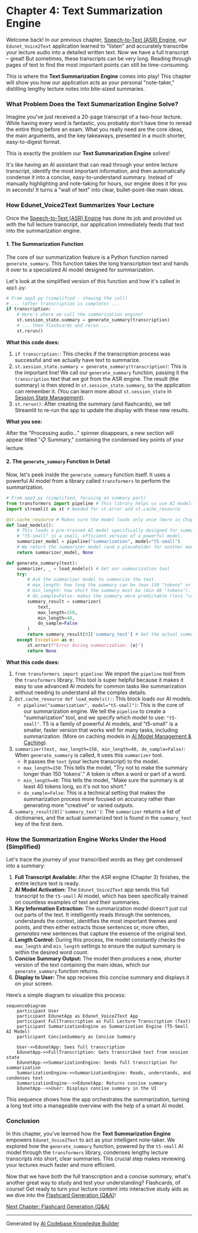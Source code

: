 # Chapter 4: Text Summarization Engine

Welcome back! In our previous chapter, [Speech-to-Text (ASR) Engine](03_speech_to_text__asr__engine_.md), our `Edunet_Voice2Text` application learned to "listen" and accurately transcribe your lecture audio into a detailed written text. Now we have a full transcript – great! But sometimes, these transcripts can be very long. Reading through pages of text to find the most important points can still be time-consuming.

This is where the **Text Summarization Engine** comes into play! This chapter will show you how our application acts as your personal "note-taker," distilling lengthy lecture notes into bite-sized summaries.

### What Problem Does the Text Summarization Engine Solve?

Imagine you've just received a 20-page transcript of a two-hour lecture. While having every word is fantastic, you probably don't have time to reread the entire thing before an exam. What you really need are the core ideas, the main arguments, and the key takeaways, presented in a much shorter, easy-to-digest format.

This is exactly the problem our **Text Summarization Engine** solves!

It's like having an AI assistant that can read through your entire lecture transcript, identify the most important information, and then automatically condense it into a concise, easy-to-understand summary. Instead of manually highlighting and note-taking for hours, our engine does it for you in seconds! It turns a "wall of text" into clear, bullet-point-like main ideas.

### How Edunet_Voice2Text Summarizes Your Lecture

Once the [Speech-to-Text (ASR) Engine](03_speech_to_text__asr__engine_.md) has done its job and provided us with the full lecture transcript, our application immediately feeds that text into the summarization engine.

#### 1. The Summarization Function

The core of our summarization feature is a Python function named `generate_summary`. This function takes the long transcription text and hands it over to a specialized AI model designed for summarization.

Let's look at the simplified version of this function and how it's called in `app3.py`:

```python
# From app3.py (simplified - showing the call)
# ... (after transcription is complete) ...
if transcription:
    # Here's where we call the summarization engine!
    st.session_state.summary = generate_summary(transcription)
    # ... then flashcards and rerun ...
    st.rerun()
```

**What this code does:**

1.  `if transcription:`: This checks if the transcription process was successful and we actually have text to summarize.
2.  `st.session_state.summary = generate_summary(transcription)`: This is the important line! We call our `generate_summary` function, passing it the `transcription` text that we got from the ASR engine. The result (the summary) is then stored in `st.session_state.summary`, so the application can remember it. (You can learn more about `st.session_state` in [Session State Management](06_session_state_management_.md)).
3.  `st.rerun()`: After creating the summary (and flashcards), we tell Streamlit to re-run the app to update the display with these new results.

**What you see:**

After the "Processing audio..." spinner disappears, a new section will appear titled "📋 Summary," containing the condensed key points of your lecture.

#### 2. The `generate_summary` Function in Detail

Now, let's peek inside the `generate_summary` function itself. It uses a powerful AI model from a library called `transformers` to perform the summarization.

```python
# From app3.py (simplified, focusing on summary part)
from transformers import pipeline # This library helps us use AI models
import streamlit as st # Needed for st.error and st.cache_resource

@st.cache_resource # Makes sure the model loads only once (more in Chapter 7)
def load_models():
    # This loads a pre-trained AI model specifically designed for summarization.
    # "t5-small" is a small, efficient version of a powerful model.
    summarizer_model = pipeline("summarization", model="t5-small")
    # We return the summarizer model (and a placeholder for another model)
    return summarizer_model, None

def generate_summary(text):
    summarizer, _ = load_models() # Get our summarization tool
    try:
        # Ask the summarizer model to summarize the text.
        # max_length: how long the summary can be (max 150 "tokens" or words).
        # min_length: how short the summary must be (min 40 "tokens").
        # do_sample=False: makes the summary more predictable (less "creative").
        summary_result = summarizer(
            text,
            max_length=150,
            min_length=40,
            do_sample=False
        )
        return summary_result[0]['summary_text'] # Get the actual summary text
    except Exception as e:
        st.error(f"Error during summarization: {e}")
        return None
```

**What this code does:**

1.  `from transformers import pipeline`: We import the `pipeline` tool from the `transformers` library. This tool is super helpful because it makes it easy to use advanced AI models for common tasks like summarization without needing to understand all the complex details.
2.  `@st.cache_resource def load_models():`: This block loads our AI models.
    *   `pipeline("summarization", model="t5-small")`: This is the core of our summarization engine. We tell the `pipeline` to create a "summarization" tool, and we specify which model to use: `"t5-small"`. T5 is a family of powerful AI models, and "t5-small" is a smaller, faster version that works well for many tasks, including summarization. (More on caching models in [AI Model Management & Caching](07_ai_model_management___caching_.md)).
3.  `summarizer(text, max_length=150, min_length=40, do_sample=False)`: When `generate_summary` is called, it uses this `summarizer` tool.
    *   It passes the `text` (your lecture transcript) to the model.
    *   `max_length=150`: This tells the model, "Try not to make the summary longer than 150 'tokens'." A token is often a word or part of a word.
    *   `min_length=40`: This tells the model, "Make sure the summary is at least 40 tokens long, so it's not too short."
    *   `do_sample=False`: This is a technical setting that makes the summarization process more focused on accuracy rather than generating more "creative" or varied outputs.
4.  `summary_result[0]['summary_text']`: The `summarizer` returns a list of dictionaries, and the actual summarized text is found in the `summary_text` key of the first item.

### How the Summarization Engine Works Under the Hood (Simplified)

Let's trace the journey of your transcribed words as they get condensed into a summary:

1.  **Full Transcript Available:** After the ASR engine (Chapter 3) finishes, the entire lecture text is ready.
2.  **AI Model Activation:** The `Edunet_Voice2Text` app sends this full transcript to the `t5-small` AI model, which has been specifically trained on countless examples of text and their summaries.
3.  **Key Information Extraction:** The summarization model doesn't just cut out parts of the text. It intelligently reads through the sentences, understands the context, identifies the most important themes and points, and then either extracts those sentences or, more often, *generates* new sentences that capture the essence of the original text.
4.  **Length Control:** During this process, the model constantly checks the `max_length` and `min_length` settings to ensure the output summary is within the desired word count.
5.  **Concise Summary Output:** The model then produces a new, shorter version of the text containing the main ideas, which our `generate_summary` function returns.
6.  **Display to User:** The app receives this concise summary and displays it on your screen.

Here’s a simple diagram to visualize this process:

```mermaid
sequenceDiagram
    participant User
    participant EdunetApp as Edunet_Voice2Text App
    participant FullTranscription as Full Lecture Transcription (Text)
    participant SummarizationEngine as Summarization Engine (T5-Small AI Model)
    participant ConciseSummary as Concise Summary

    User->>EdunetApp: Sees full transcription
    EdunetApp->>FullTranscription: Gets transcribed text from session state
    EdunetApp->>SummarizationEngine: Sends full transcription for summarization
    SummarizationEngine->>SummarizationEngine: Reads, understands, and condenses text
    SummarizationEngine-->>EdunetApp: Returns concise summary
    EdunetApp-->>User: Displays concise summary in the UI
```

This sequence shows how the app orchestrates the summarization, turning a long text into a manageable overview with the help of a smart AI model.

### Conclusion

In this chapter, you've learned how the **Text Summarization Engine** empowers `Edunet_Voice2Text` to act as your intelligent note-taker. We explored how the `generate_summary` function, powered by the `t5-small` AI model through the `transformers` library, condenses lengthy lecture transcripts into short, clear summaries. This crucial step makes reviewing your lectures much faster and more efficient.

Now that we have both the full transcription and a concise summary, what's another great way to study and test your understanding? Flashcards, of course! Get ready to turn your lecture content into interactive study aids as we dive into the [Flashcard Generation (Q&A)](05_flashcard_generation__q_a__.md)!

[Next Chapter: Flashcard Generation (Q&A)](05_flashcard_generation__q_a__.md)

---

Generated by [AI Codebase Knowledge Builder](https://github.com/The-Pocket/Tutorial-Codebase-Knowledge)